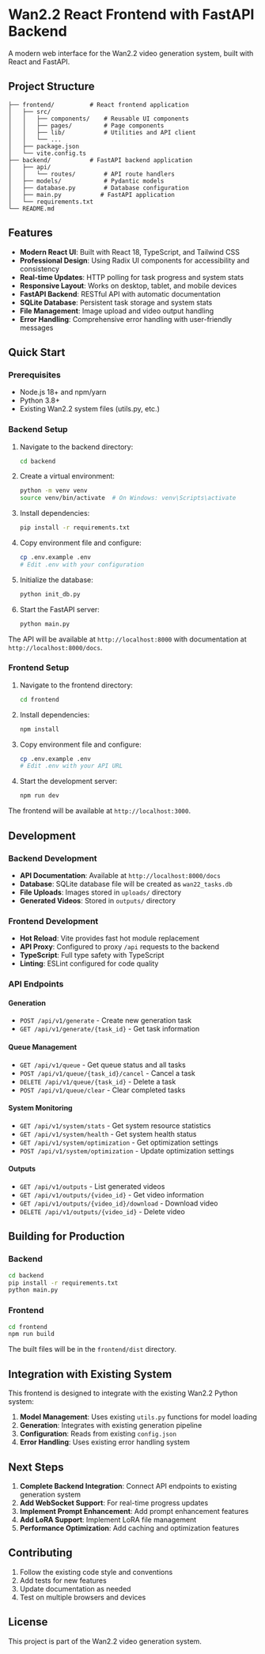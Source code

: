 # Wan2.2 React Frontend with FastAPI Backend

A modern web interface for the Wan2.2 video generation system, built with React and FastAPI.

## Project Structure

```
├── frontend/          # React frontend application
│   ├── src/
│   │   ├── components/    # Reusable UI components
│   │   ├── pages/         # Page components
│   │   ├── lib/           # Utilities and API client
│   │   └── ...
│   ├── package.json
│   └── vite.config.ts
├── backend/           # FastAPI backend application
│   ├── api/
│   │   └── routes/        # API route handlers
│   ├── models/            # Pydantic models
│   ├── database.py        # Database configuration
│   ├── main.py           # FastAPI application
│   └── requirements.txt
└── README.md
```

## Features

- **Modern React UI**: Built with React 18, TypeScript, and Tailwind CSS
- **Professional Design**: Using Radix UI components for accessibility and consistency
- **Real-time Updates**: HTTP polling for task progress and system stats
- **Responsive Layout**: Works on desktop, tablet, and mobile devices
- **FastAPI Backend**: RESTful API with automatic documentation
- **SQLite Database**: Persistent task storage and system stats
- **File Management**: Image upload and video output handling
- **Error Handling**: Comprehensive error handling with user-friendly messages

## Quick Start

### Prerequisites

- Node.js 18+ and npm/yarn
- Python 3.8+
- Existing Wan2.2 system files (utils.py, etc.)

### Backend Setup

1. Navigate to the backend directory:

   ```bash
   cd backend
   ```

2. Create a virtual environment:

   ```bash
   python -m venv venv
   source venv/bin/activate  # On Windows: venv\Scripts\activate
   ```

3. Install dependencies:

   ```bash
   pip install -r requirements.txt
   ```

4. Copy environment file and configure:

   ```bash
   cp .env.example .env
   # Edit .env with your configuration
   ```

5. Initialize the database:

   ```bash
   python init_db.py
   ```

6. Start the FastAPI server:
   ```bash
   python main.py
   ```

The API will be available at `http://localhost:8000` with documentation at `http://localhost:8000/docs`.

### Frontend Setup

1. Navigate to the frontend directory:

   ```bash
   cd frontend
   ```

2. Install dependencies:

   ```bash
   npm install
   ```

3. Copy environment file and configure:

   ```bash
   cp .env.example .env
   # Edit .env with your API URL
   ```

4. Start the development server:
   ```bash
   npm run dev
   ```

The frontend will be available at `http://localhost:3000`.

## Development

### Backend Development

- **API Documentation**: Available at `http://localhost:8000/docs`
- **Database**: SQLite database file will be created as `wan22_tasks.db`
- **File Uploads**: Images stored in `uploads/` directory
- **Generated Videos**: Stored in `outputs/` directory

### Frontend Development

- **Hot Reload**: Vite provides fast hot module replacement
- **API Proxy**: Configured to proxy `/api` requests to the backend
- **TypeScript**: Full type safety with TypeScript
- **Linting**: ESLint configured for code quality

### API Endpoints

#### Generation

- `POST /api/v1/generate` - Create new generation task
- `GET /api/v1/generate/{task_id}` - Get task information

#### Queue Management

- `GET /api/v1/queue` - Get queue status and all tasks
- `POST /api/v1/queue/{task_id}/cancel` - Cancel a task
- `DELETE /api/v1/queue/{task_id}` - Delete a task
- `POST /api/v1/queue/clear` - Clear completed tasks

#### System Monitoring

- `GET /api/v1/system/stats` - Get system resource statistics
- `GET /api/v1/system/health` - Get system health status
- `GET /api/v1/system/optimization` - Get optimization settings
- `POST /api/v1/system/optimization` - Update optimization settings

#### Outputs

- `GET /api/v1/outputs` - List generated videos
- `GET /api/v1/outputs/{video_id}` - Get video information
- `GET /api/v1/outputs/{video_id}/download` - Download video
- `DELETE /api/v1/outputs/{video_id}` - Delete video

## Building for Production

### Backend

```bash
cd backend
pip install -r requirements.txt
python main.py
```

### Frontend

```bash
cd frontend
npm run build
```

The built files will be in the `frontend/dist` directory.

## Integration with Existing System

This frontend is designed to integrate with the existing Wan2.2 Python system:

1. **Model Management**: Uses existing `utils.py` functions for model loading
2. **Generation**: Integrates with existing generation pipeline
3. **Configuration**: Reads from existing `config.json`
4. **Error Handling**: Uses existing error handling system

## Next Steps

1. **Complete Backend Integration**: Connect API endpoints to existing generation system
2. **Add WebSocket Support**: For real-time progress updates
3. **Implement Prompt Enhancement**: Add prompt enhancement features
4. **Add LoRA Support**: Implement LoRA file management
5. **Performance Optimization**: Add caching and optimization features

## Contributing

1. Follow the existing code style and conventions
2. Add tests for new features
3. Update documentation as needed
4. Test on multiple browsers and devices

## License

This project is part of the Wan2.2 video generation system.
